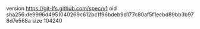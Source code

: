version https://git-lfs.github.com/spec/v1
oid sha256:de9996d4951040269c612bc1f96bdeb9d177c80af5f1ecbd89bb3b978d7e568a
size 104240
